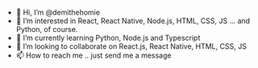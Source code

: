 - 👋 Hi, I’m @demithehomie
- 👀 I’m interested in React, React Native, Node.js, HTML, CSS, JS ... and Python, of course.
- 🌱 I’m currently learning Python, Node.js and Typescript
- 💞️ I’m looking to collaborate on React.js, React Native, HTML, CSS, JS
- 📫 How to reach me .. just send me a message

<!---
demithehomie/demithehomie is a ✨ special ✨ repository because its `README.md` (this file) appears on your GitHub profile.
You can click the Preview link to take a look at your changes.
--->
